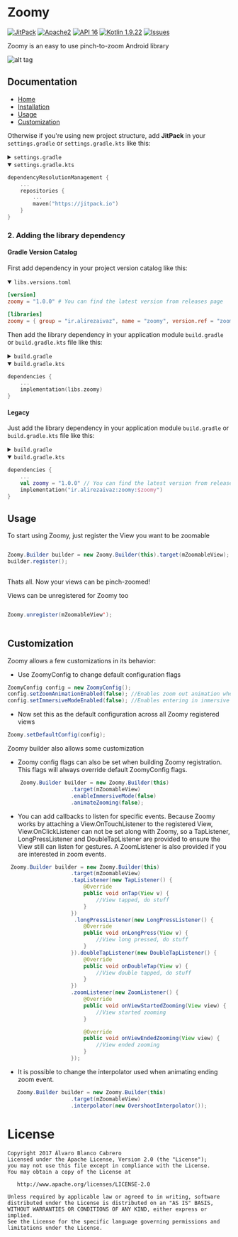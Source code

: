 # Zoomy
[![JitPack](https://jitpack.io/v/ir.alirezaivaz/zoomy.svg)](https://jitpack.io/#ir.alirezaivaz/zoomy)
[![Apache2](http://img.shields.io/badge/license-APACHE2-blue.svg)](https://www.apache.org/licenses/LICENSE-2.0.html)
[![API 16](https://img.shields.io/badge/Min%20API-16-brightgreen)](https://developer.android.com/about/versions/lollipop)
[![Kotlin 1.9.22](https://img.shields.io/badge/Kotlin-1.9.22-blueviolet)](https://kotlinlang.org)
[![Issues](https://img.shields.io/github/issues/AlirezaIvaz/Zoomy)](https://github.com/AlirezaIvaz/Zoomy/issues)

Zoomy is an easy to use pinch-to-zoom Android library

![alt tag](art/zoomy.gif)

## Documentation

- [Home](https://github.com/AlirezaIvaz/Zoomy/wiki)
- [Installation](https://github.com/AlirezaIvaz/Zoomy/wiki/Installation)
- [Usage](https://github.com/AlirezaIvaz/Zoomy/wiki/Usage)
- [Customization](https://github.com/AlirezaIvaz/Zoomy/wiki/Customization)

Otherwise if you're using new project structure, add **JitPack** in your `settings.gradle`
or `settings.gradle.kts` like this:

<details>
<summary><code>settings.gradle</code></summary>

```groovy
dependencyResolutionManagement {
    ...
    repositories {
        ...
        maven {
            url 'https://jitpack.io'
        }
    }
}
```

</details>

<details open>
<summary><code>settings.gradle.kts</code></summary>

```kotlin
dependencyResolutionManagement {
    ...
    repositories {
        ...
        maven("https://jitpack.io")
    }
}
```

</details>

### 2. Adding the library dependency

#### Gradle Version Catalog

First add dependency in your project version catalog like this:

<details open>
<summary><code>libs.versions.toml</code></summary>

```toml
[version]
zoomy = "1.0.0" # You can find the latest version from releases page

[libraries]
zoomy = { group = "ir.alirezaivaz", name = "zoomy", version.ref = "zoomy" }
```

</details>

Then add the library dependency in your application module `build.gradle` or `build.gradle.kts` file like this:

<details>
<summary><code>build.gradle</code></summary>

```groovy
dependencies {
    ...
    implementation libs.zoomy
}
```

</details>

<details open>
<summary><code>build.gradle.kts</code></summary>

```kotlin
dependencies {
    ...
    implementation(libs.zoomy)
}
```

</details>

#### Legacy

Just add the library dependency in your application module `build.gradle` or `build.gradle.kts` file like this:

<details>
<summary><code>build.gradle</code></summary>

```groovy
dependencies {
    ...
    def zoomy = "1.0.0" // You can find the latest version from releases page
    implementation "ir.alirezaivaz:zoomy:$zoomy"
}
```

</details>

<details open>
<summary><code>build.gradle.kts</code></summary>

```kotlin
dependencies {
    ...
    val zoomy = "1.0.0" // You can find the latest version from releases page
    implementation("ir.alirezaivaz:zoomy:$zoomy")
}
```

</details>

## Usage 

To start using Zoomy, just register the View you want to be zoomable

```java

Zoomy.Builder builder = new Zoomy.Builder(this).target(mZoomableView);
builder.register();
            
```

Thats all. Now your views can be pinch-zoomed!

Views can be unregistered for Zoomy too

```java

Zoomy.unregister(mZoomableView');
            
```

## Customization

Zoomy allows a few customizations in its behavior:

+ Use ZoomyConfig to change default configuration flags

```java
ZoomyConfig config = new ZoomyConfig();
config.setZoomAnimationEnabled(false); //Enables zoom out animation when view is released (true by default)
config.setImmersiveModeEnabled(false); //Enables entering in inmersive mode when zooming a view (true by default)          
```

+ Now set this as the default configuration across all Zoomy registered views
```java
Zoomy.setDefaultConfig(config);           
```

Zoomy builder also allows some customization

+ Zoomy config flags can also be set when building Zoomy registration. 
This flags will always override default ZoomyConfig flags.
```java
    Zoomy.Builder builder = new Zoomy.Builder(this)
                    .target(mZoomableView)
                    .enableImmersiveMode(false)
                    .animateZooming(false);
```

+ You can add callbacks to listen for specific events. Because Zoomy works by attaching a View.OnTouchListener to the registered View,
View.OnClickListener can not be set along with Zoomy, so a TapListener, LongPressListener and DoubleTapListener are provided to ensure the View still can listen for gestures.
A ZoomListener is also provided if you are interested in zoom events.
```java
 Zoomy.Builder builder = new Zoomy.Builder(this)
                    .target(mZoomableView)
                    .tapListener(new TapListener() {
                        @Override
                        public void onTap(View v) {
                            //View tapped, do stuff
                        }
                    })
                     .longPressListener(new LongPressListener() {
                        @Override
                        public void onLongPress(View v) {
                            //View long pressed, do stuff
                        }
                    }).doubleTapListener(new DoubleTapListener() {
                        @Override
                        public void onDoubleTap(View v) {
                            //View double tapped, do stuff
                        }
                    })
                    .zoomListener(new ZoomListener() {
                        @Override
                        public void onViewStartedZooming(View view) {
                            //View started zooming
                        }

                        @Override
                        public void onViewEndedZooming(View view) {
                            //View ended zooming
                        }
                    });        
```

+ It is possible to change the interpolator used when animating ending zoom event.

```java
   Zoomy.Builder builder = new Zoomy.Builder(this)
                    .target(mZoomableView)
                    .interpolator(new OvershootInterpolator());
```

License
=======

    Copyright 2017 Álvaro Blanco Cabrero
    Licensed under the Apache License, Version 2.0 (the "License");
    you may not use this file except in compliance with the License.
    You may obtain a copy of the License at

       http://www.apache.org/licenses/LICENSE-2.0

    Unless required by applicable law or agreed to in writing, software
    distributed under the License is distributed on an "AS IS" BASIS,
    WITHOUT WARRANTIES OR CONDITIONS OF ANY KIND, either express or implied.
    See the License for the specific language governing permissions and
    limitations under the License.
